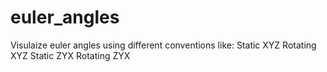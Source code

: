 # euler_angles

Visulaize euler angles using different conventions like: 
Static XYZ
Rotating XYZ
Static ZYX
Rotating ZYX

